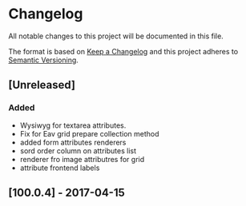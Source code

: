 # Changelog
All notable changes to this project will be documented in this file.

The format is based on [Keep a Changelog](http://keepachangelog.com/en/1.0.0/)
and this project adheres to [Semantic Versioning](http://semver.org/spec/v2.0.0.html).

## [Unreleased]
### Added
- Wysiwyg for textarea attributes.
- Fix for Eav grid prepare collection method
- added form attributes renderers
- sord order column on attributes list
- renderer fro image attributres for grid
- attribute frontend labels

## [100.0.4] - 2017-04-15
